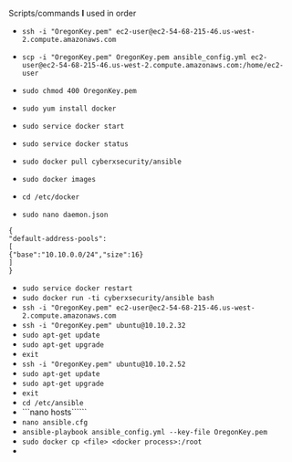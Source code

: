 Scripts/commands **I** used in order

- ```ssh -i "OregonKey.pem" ec2-user@ec2-54-68-215-46.us-west-2.compute.amazonaws.com```

- ```scp -i "OregonKey.pem" OregonKey.pem ansible_config.yml ec2-user@ec2-54-68-215-46.us-west-2.compute.amazonaws.com:/home/ec2-user```

- ```sudo chmod 400 OregonKey.pem```
- ```sudo yum install docker```
- ```sudo service docker start```
- ```sudo service docker status```
- ```sudo docker pull cyberxsecurity/ansible```
- ```sudo docker images```
- ```cd /etc/docker```
- ```sudo nano daemon.json ```
```
{
"default-address-pools":
[
{"base":"10.10.0.0/24","size":16}
]
}
```
- ```sudo service docker restart```
- ```sudo docker run -ti cyberxsecurity/ansible bash```
- ```ssh -i "OregonKey.pem" ec2-user@ec2-54-68-215-46.us-west-2.compute.amazonaws.com```
- ```ssh -i "OregonKey.pem" ubuntu@10.10.2.32```
- ```sudo apt-get update```
- ```sudo apt-get upgrade```
- ```exit```
- ```ssh -i "OregonKey.pem" ubuntu@10.10.2.52```
- ```sudo apt-get update```
- ```sudo apt-get upgrade```
- ```exit```
- ```cd /etc/ansible```
- ```nano hosts``````
- ```nano ansible.cfg```
- ```ansible-playbook ansible_config.yml --key-file OregonKey.pem```
- ```sudo docker cp <file> <docker process>:/root```
- 
